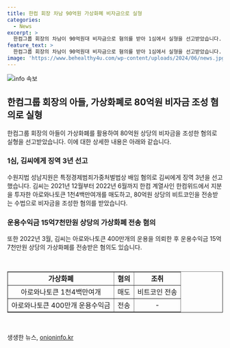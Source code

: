 ```yaml
---
title: 한컴 회장 차남 90억원 가상화폐 비자금으로 실형
categories:
  - News
excerpt: >
  한컴그룹 회장의 차남이 90억원대 비자금으로 혐의를 받아 1심에서 실형을 선고받았습니다. 김씨는 한컴위드에서 아로와나토큰을 매도하고 비트코인을 전송받는 수법 등으로 비자금을 조성한 혐의가 있습니다. 또한 운용수익금으로 가상화폐를 전송받은 혐의도 있습니다.
feature_text: >
  한컴그룹 회장의 차남이 90억원대 비자금으로 혐의를 받아 1심에서 실형을 선고받았습니다. 김씨는 한컴위드에서 아로와나토큰을 매도하고 비트코인을 전송받는 수법 등으로 비자금을 조성한 혐의가 있습니다. 또한 운용수익금으로 가상화폐를 전송받은 혐의도 있습니다.
image: 'https://www.behealthy4u.com/wp-content/uploads/2024/06/news.jpg'
---
```


<p><img src="https://www.behealthy4u.com/wp-content/uploads/2024/06/news.jpg" alt="info 속보" /></p>

<h2 data-ke-size="size26">한컴그룹 회장의 아들, 가상화폐로 80억원 비자금 조성 혐의로 실형</h2>

<p data-ke-size="size16">한컴그룹 회장의 아들이 가상화폐를 활용하여 80억원 상당의 비자금을 조성한 혐의로 실형을 선고받았습니다. 이에 대한 상세한 내용은 아래와 같습니다.</p>

<h3>1심, 김씨에게 징역 3년 선고</h3>

<p data-ke-size="size16">수원지법 성남지원은 특정경제범죄가중처벌법상 배임 혐의로 김씨에게 징역 3년을 선고했습니다. 김씨는 2021년 12월부터 2022년 6월까지 한컴 계열사인 한컴위드에서 지분을 투자한 아로와나토큰 1천4백만여개를 매도하고, 80억원 상당의 비트코인을 전송받는 수법으로 비자금을 조성한 혐의를 받았습니다.</p>

<h3>운용수익금 15억7천만원 상당의 가상화폐 전송 혐의</h3>

<p data-ke-size="size16">또한 2022년 3월, 김씨는 아로와나토큰 400만개의 운용을 의뢰한 후 운용수익금 15억7천만원 상당의 가상화폐를 전송받은 혐의도 있습니다.</p>

<p data-ke-size="size16">&nbsp;</p>

<table style="width: 100%;" border="1">
<tbody>
<tr>
<td style="text-align: center; height: 17px;"><b>가상화폐</b></td>
<td style="text-align: center; height: 17px;"><b>혐의</b></td>
<td style="text-align: center; height: 17px;"><b>조취</b></td>
</tr>
<tr>
<td style="text-align: center; height: 17px;">아로와나토큰 1천4백만여개</td>
<td style="text-align: center; height: 17px;">매도</td>
<td style="text-align: center; height: 17px;">비트코인 전송</td>
</tr>
<tr>
<td style="text-align: center; height: 17px;">아로와나토큰 400만개 운용수익금</td>
<td style="text-align: center; height: 17px;">전송</td>
<td style="text-align: center; height: 17px;">-</td>
</tr>
</tbody>
</table>

<p data-ke-size="size16">&nbsp;</p>
생생한 뉴스, <a href="https://onioninfo.kr" rel="dofollow">onioninfo.kr</a>


